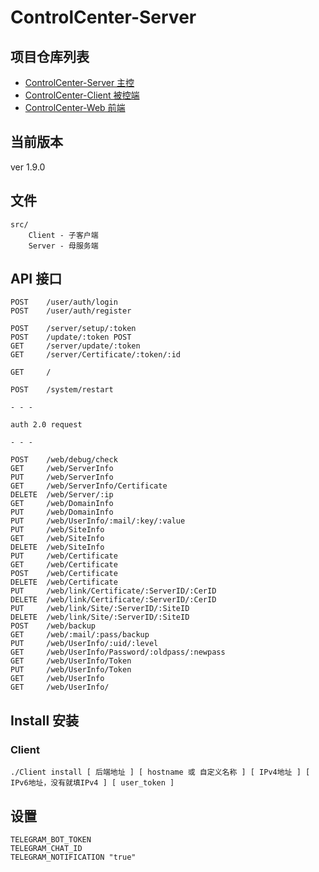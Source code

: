 # ControlCenter-Server

## 项目仓库列表

- [ControlCenter-Server 主控](https://github.com/johnpoint/ControlCenter-Server)
- [ControlCenter-Client 被控端](https://github.com/johnpoint/ControlCenter-Client)
- [ControlCenter-Web 前端](https://github.com/johnpoint/ControlCenter-Web)

## 当前版本

ver 1.9.0

## 文件

``` 
src/
    Client - 子客户端
    Server - 母服务端
```

## API 接口

``` 
POST    /user/auth/login
POST    /user/auth/register

POST    /server/setup/:token
POST    /update/:token POST
GET     /server/update/:token
GET     /server/Certificate/:token/:id

GET     /

POST    /system/restart

- - -

auth 2.0 request

- - -

POST    /web/debug/check
GET     /web/ServerInfo
PUT     /web/ServerInfo
GET     /web/ServerInfo/Certificate
DELETE  /web/Server/:ip
GET     /web/DomainInfo
PUT     /web/DomainInfo
PUT     /web/UserInfo/:mail/:key/:value
PUT     /web/SiteInfo
GET     /web/SiteInfo
DELETE  /web/SiteInfo
PUT     /web/Certificate
GET     /web/Certificate
POST    /web/Certificate
DELETE  /web/Certificate
PUT     /web/link/Certificate/:ServerID/:CerID
DELETE  /web/link/Certificate/:ServerID/:CerID
PUT     /web/link/Site/:ServerID/:SiteID
DELETE  /web/link/Site/:ServerID/:SiteID
POST    /web/backup
GET     /web/:mail/:pass/backup
PUT     /web/UserInfo/:uid/:level
GET     /web/UserInfo/Password/:oldpass/:newpass
GET     /web/UserInfo/Token
PUT     /web/UserInfo/Token
GET     /web/UserInfo
GET     /web/UserInfo/
```

## Install 安装

### Client

``` 
./Client install [ 后端地址 ] [ hostname 或 自定义名称 ] [ IPv4地址 ] [ IPv6地址，没有就填IPv4 ] [ user_token ]
```

## 设置

``` 
TELEGRAM_BOT_TOKEN
TELEGRAM_CHAT_ID
TELEGRAM_NOTIFICATION "true"
```
